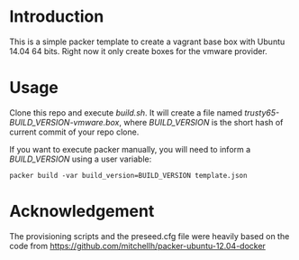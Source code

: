 Introduction
============

This is a simple packer template to create a vagrant base box 
with Ubuntu 14.04 64 bits. Right now it only create boxes for 
the vmware provider.

Usage
=====

Clone this repo and execute *build.sh*. It will create a file 
named *trusty65-BUILD_VERSION-vmware.box*, where *BUILD_VERSION* 
is the short hash of current commit of your repo clone.

If you want to execute packer manually, you will need to inform 
a *BUILD_VERSION* using a user variable:

```
packer build -var build_version=BUILD_VERSION template.json
```

Acknowledgement
===============

The provisioning scripts and the preseed.cfg file were heavily 
based on the code from <https://github.com/mitchellh/packer-ubuntu-12.04-docker>
